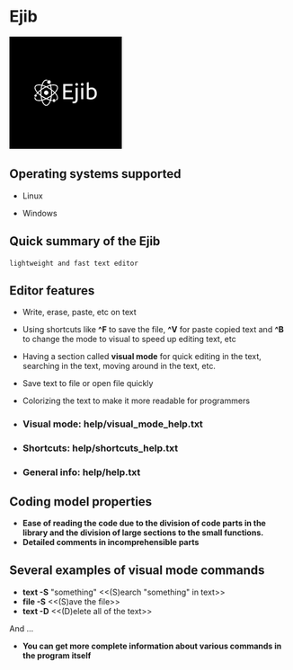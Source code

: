 # Ejib

![alt text](https://github.com/itsjibel/Ejib/blob/main/docs/img/logo.png?raw=true)

## Operating systems supported

+ Linux

+ Windows

## Quick summary of the Ejib

    lightweight and fast text editor

## Editor features

+ Write, erase, paste, etc on text

+ Using shortcuts like __^F__ to save the file, __^V__ for paste copied text and __^B__ to change the mode to visual to speed up editing text, etc

+ Having a section called __visual mode__ for quick editing in the text, searching in the text, moving around in the text, etc.

+ Save text to file or open file quickly

+ Colorizing the text to make it more readable for programmers

+ ### Visual mode: help/visual_mode_help.txt

+ ### Shortcuts: help/shortcuts_help.txt

+ ### General info: help/help.txt

## Coding model properties

+ __Ease of reading the code due to the division of code parts in the library and the division of large sections to the small functions.__
+ __Detailed comments in incomprehensible parts__

## Several examples of __visual mode__ commands

+ __text -S__ "something" <<(S)earch "something" in text>>
+ __file -S__ <<(S)ave the file>>
+ __text -D__ <<(D)elete all of the text>>

And ...

+ __You can get more complete information about various commands in the program itself__
